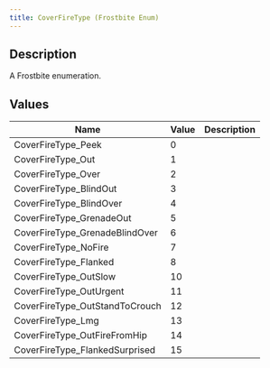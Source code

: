```yaml
---
title: CoverFireType (Frostbite Enum)
---
```

## Description

A Frostbite enumeration.

## Values

| Name                            | Value | Description |
| ------------------------------- | ----- | ----------- |
| CoverFireType\_Peek             | 0     |             |
| CoverFireType\_Out              | 1     |             |
| CoverFireType\_Over             | 2     |             |
| CoverFireType\_BlindOut         | 3     |             |
| CoverFireType\_BlindOver        | 4     |             |
| CoverFireType\_GrenadeOut       | 5     |             |
| CoverFireType\_GrenadeBlindOver | 6     |             |
| CoverFireType\_NoFire           | 7     |             |
| CoverFireType\_Flanked          | 8     |             |
| CoverFireType\_OutSlow          | 10    |             |
| CoverFireType\_OutUrgent        | 11    |             |
| CoverFireType\_OutStandToCrouch | 12    |             |
| CoverFireType\_Lmg              | 13    |             |
| CoverFireType\_OutFireFromHip   | 14    |             |
| CoverFireType\_FlankedSurprised | 15    |             |
